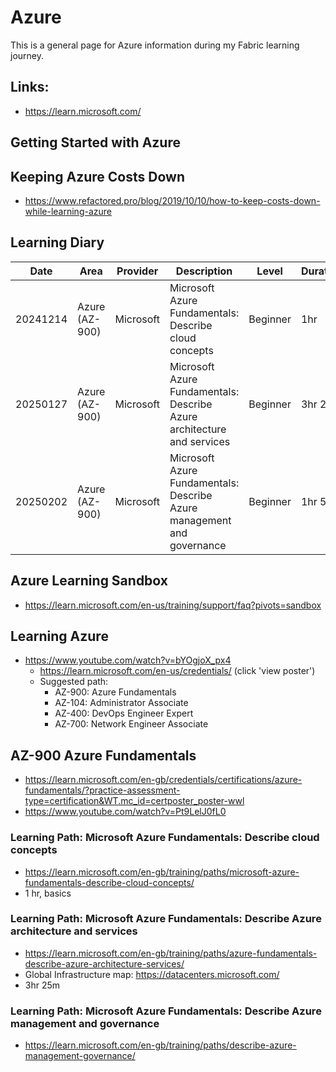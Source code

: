 # Azure
This is a general page for Azure information during my Fabric learning journey.

## Links:
- https://learn.microsoft.com/

## Getting Started with Azure

## Keeping Azure Costs Down
- https://www.refactored.pro/blog/2019/10/10/how-to-keep-costs-down-while-learning-azure

## Learning Diary

| Date     | Area           | Provider  | Description                                                            | Level    | Duration | Url                                                                                                       | Status      | Rating | Comments                                     |
| -------- | -------------- | --------- | ---------------------------------------------------------------------- | -------- | -------- | --------------------------------------------------------------------------------------------------------- | ----------- | ------ | -------------------------------------------- |
| 20241214 | Azure (AZ-900) | Microsoft | Microsoft Azure Fundamentals: Describe cloud concepts                  | Beginner | 1hr      | https://learn.microsoft.com/en-us/training/paths/microsoft-azure-fundamentals-describe-cloud-concepts/    | Completed   | **     |                                              |
| 20250127 | Azure (AZ-900) | Microsoft | Microsoft Azure Fundamentals: Describe Azure architecture and services | Beginner | 3hr 25m  | https://learn.microsoft.com/en-gb/training/paths/azure-fundamentals-describe-azure-architecture-services/ | Completed   | ****   | Good grounding of a number of Azure concepts |
| 20250202 | Azure (AZ-900) | Microsoft | Microsoft Azure Fundamentals: Describe Azure management and governance | Beginner | 1hr 52m  | https://learn.microsoft.com/en-gb/training/paths/describe-azure-management-governance/                    | In Progress |        |                                              |

## Azure Learning Sandbox
- https://learn.microsoft.com/en-us/training/support/faq?pivots=sandbox
 
## Learning Azure
- https://www.youtube.com/watch?v=bYOgjoX_px4
  - https://learn.microsoft.com/en-us/credentials/ (click 'view poster')
  - Suggested path:
    - AZ-900: Azure Fundamentals
    - AZ-104: Administrator Associate
    - AZ-400: DevOps Engineer Expert
    - AZ-700: Network Engineer Associate

## AZ-900 Azure Fundamentals
- https://learn.microsoft.com/en-gb/credentials/certifications/azure-fundamentals/?practice-assessment-type=certification&WT.mc_id=certposter_poster-wwl
- https://www.youtube.com/watch?v=Pt9LelJ0fL0

### Learning Path: Microsoft Azure Fundamentals: Describe cloud concepts
- https://learn.microsoft.com/en-gb/training/paths/microsoft-azure-fundamentals-describe-cloud-concepts/
- 1 hr, basics

### Learning Path: Microsoft Azure Fundamentals: Describe Azure architecture and services
- https://learn.microsoft.com/en-gb/training/paths/azure-fundamentals-describe-azure-architecture-services/
- Global Infrastructure map: https://datacenters.microsoft.com/
- 3hr 25m

### Learning Path: Microsoft Azure Fundamentals: Describe Azure management and governance 
- https://learn.microsoft.com/en-gb/training/paths/describe-azure-management-governance/